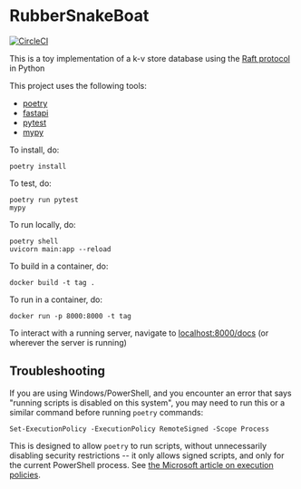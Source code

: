 # RubberSnakeBoat

[![CircleCI](https://dl.circleci.com/status-badge/img/gh/btmorr/RubberSnakeBoat/tree/main.svg?style=svg)](https://dl.circleci.com/status-badge/redirect/gh/btmorr/RubberSnakeBoat/tree/main)

This is a toy implementation of a k-v store database using the [Raft protocol](https://raft.github.io/) in Python

This project uses the following tools:
- [poetry](https://python-poetry.org/docs/)
- [fastapi](https://fastapi.tiangolo.com)
- [pytest](https://docs.pytest.org)
- [mypy](https://mypy.readthedocs.io/en/stable/index.html)

To install, do:

```commandline
poetry install
```

To test, do:

```commandline
poetry run pytest
mypy
```

To run locally, do:

```commandline
poetry shell
uvicorn main:app --reload
```

To build in a container, do:

```commandline
docker build -t tag .
```
To run in a container, do:

```commandline
docker run -p 8000:8000 -t tag
```

To interact with a running server, navigate to [localhost:8000/docs](http://localhost:8000/docs) (or wherever the server is running)

## Troubleshooting

If you are using Windows/PowerShell, and you encounter an error that says "running scripts is disabled on this system", you may need to run this or a similar command before running `poetry` commands:

```commandline
Set-ExecutionPolicy -ExecutionPolicy RemoteSigned -Scope Process
```

This is designed to allow `poetry` to run scripts, without unnecessarily disabling security restrictions -- it only allows signed scripts, and only for the current PowerShell process. See [the Microsoft article on execution policies](https://learn.microsoft.com/en-us/powershell/module/microsoft.powershell.core/about/about_execution_policies?view=powershell-7.3).
